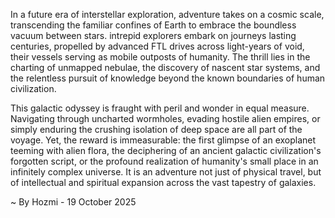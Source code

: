 
In a future era of interstellar exploration, adventure takes on a cosmic scale, transcending the familiar confines of Earth to embrace the boundless vacuum between stars. intrepid explorers embark on journeys lasting centuries, propelled by advanced FTL drives across light-years of void, their vessels serving as mobile outposts of humanity. The thrill lies in the charting of unmapped nebulae, the discovery of nascent star systems, and the relentless pursuit of knowledge beyond the known boundaries of human civilization.

This galactic odyssey is fraught with peril and wonder in equal measure. Navigating through uncharted wormholes, evading hostile alien empires, or simply enduring the crushing isolation of deep space are all part of the voyage. Yet, the reward is immeasurable: the first glimpse of an exoplanet teeming with alien flora, the deciphering of an ancient galactic civilization's forgotten script, or the profound realization of humanity's small place in an infinitely complex universe. It is an adventure not just of physical travel, but of intellectual and spiritual expansion across the vast tapestry of galaxies.

~ By Hozmi - 19 October 2025
